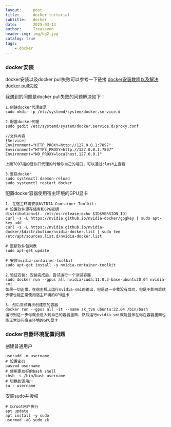```yaml
---
layout:     post
title:      docker turtorial
subtitle:   docker
date:       2025-03-13
author:     Treaseven
header-img: img/bg2.jpg
catalog: true
tags:
    - docker
---
```


### docker安装
docker安装以及docker pull失败可以参考一下链接
[docker安装教程以及解决docker pull失败](https://blog.csdn.net/m0_62958037/article/details/139832765)

我遇到的问题是docker pull失败的问题解决如下：
```
1.创建docker代理目录
sudo mkdir -p /etc/systemd/system/docker.service.d

2.配置docker代理
sudo gedit /etc/systemd/system/docker.service.d/proxy.conf

//文件内容
[Service]
Environment="HTTP_PROXY=http://127.0.0.1:7897"
Environment="HTTPS_PROXY=http://127.0.0.1:7897"
Environment="NO_PROXY=localhost,127.0.0.1"

上面7897指的是你开代理的时候你自己的端口，可以通过clash去查看

3.重启docker
sudo systemctl daemon-reload
sudo systemctl restart docker
```

配置docker容器使用宿主环境的GPU显卡
```
1. 在宿主环境安装NVIDIA Container Toolkit:
# 设置软件源存储库和GPG密钥
distribution=$(. /etc/os-release;echo $ID$VERSION_ID)
curl -s -L https://nvidia.github.io/nvidia-docker/gpgkey | sudo apt-key add -
curl -s -L https://nvidia.github.io/nvidia-docker/$distribution/nvidia-docker.list | sudo tee /etc/apt/sources.list.d/nvidia-docker.list

# 更新软件包列表
sudo apt-get update

# 安装nvidia-container-toolkit
sudo apt-get install -y nvidia-container-toolkit

2.验证安装: 安装完成后，尝试运行一个测试容器
sudo docker run --gpus all nvidia/cuda:11.0.3-base-ubuntu20.04 nvidia-smi
如果一切正常，在宿主机上运行nvidia-smi的输出，但是这一步我没有成功，但是不影响后续步骤也能正常使用宿主环境的GPU显卡

3. 然后尝试再次创建您的容器
docker run --gpus all -it --name zk_tvm ubuntu:22.04 /bin/bash
运行到这一步你就会进入到自己的容器里面，然后运行nvidia-smi就能显示在你在容器里面也能正常访问宿主环境的GPU显卡
```

### docker容器环境配置问题
创建普通用户
```
useradd -m username
# 设置密码
passwd username
# 使用更友好的bash shell
chsh -s /bin/bash username
# 切换到该用户
su - username
```
安装sudo并授权
```
# 以root用户执行
apt update
apt install -y sudo
usermod -aG sudo zk
```
